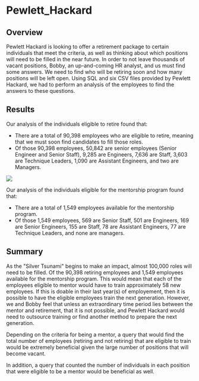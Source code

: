 # Pewlett_Hackard

## Overview
Pewlett Hackard is looking to offer a retirement package to certain individuals that meet the criteria, as well as thinking about which positions will need to be filled in the near future. In order to not leave thousands of vacant positions, Bobby, an up-and-coming HR analyst, and us must find some answers. We need to find who will be retiring soon and how many positions will be left open. Using SQL and six CSV files provided by Pewlett Hackard, we had to perform an analysis of the employees to find the answers to these questions. 

## Results
Our analysis of the individuals eligible to retire found that:
- There are a total of 90,398 employees who are eligible to retire, meaning that we must soon find candidates to fill those roles. 
- Of those 90,398 employees, 50,842 are senior employees (Senior Engineer and Senior Staff), 9,285 are Engineers, 7,636 are Staff, 3,603 are Technique Leaders, 1,090 are Assistant Engineers, and two are Managers. 

![](https://github.com/KalebGordon/Pewlett_Hackard/blob/main/Resources/Images/retiring_titles.PNG)


Our analysis of the individuals eligible for the mentorship program found that:
- There are a total of 1,549 employees available for the mentorship program.
- Of those 1,549 employees, 569 are Senior Staff, 501 are Engineers, 169 are Senior Engineers, 155 are Staff, 78 are Assistant Engineers, 77 are Technique Leaders, and none are managers. 

## Summary
As the "Silver Tsunami" begins to make an impact, almost 100,000 roles will need to be filled. Of the 90,398 retiring employees and 1,549 employees available for the mentorship program. This would mean that each of the employees eligible to mentor would have to train approximately 58 new employees. If this is doable in their last year(s) of employement, then it is possible to have the eligible employees train the next generation. However, we and Bobby feel that unless an extraordinary time period lies between the mentor and retirement, that it is not possible, and Pewlett Hackard would need to outsource training or find another method to prepare the next generation.

Depending on the criteria for being a mentor, a query that would find the total number of employees (retiring and not retiring) that are eligible to train would be extremely beneficial given the large number of positions that will become vacant. 

In addition, a query that counted the number of individuals in each position that were eligible to be a mentor would be beneficial as well. 
